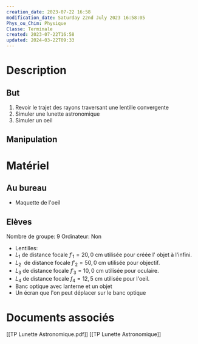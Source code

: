 ```yaml
---
creation_date: 2023-07-22 16:58
modification_date: Saturday 22nd July 2023 16:58:05
Phys_ou_Chim: Physique
Classe: Terminale
created: 2023-07-22T16:58
updated: 2024-03-22T09:33
---
```


# Description
## But

1. Revoir le trajet des rayons traversant une lentille convergente
2. Simuler une lunette astronomique
3. Simuler un oeil

## Manipulation

# Matériel
## Au bureau

- Maquette de l'oeil

## Elèves

Nombre de groupe: 9
Ordinateur: Non

- Lentilles:
- $L_{1}$ de distance focale $f'_{1}=20,0$ cm utilisée pour créée l' objet à l'infini.
- $L_{2}$  de distance focale $f'_{2}=50,0$ cm utilisée pour objectif.
- $L_{3}$ de distance focale $f'_{3}=10,0$ cm utilisée pour oculaire.
- $L_{4}$ de distance focale $f_{4}=12,5$ cm utilisée pour l'oeil.
- Banc optique avec lanterne et un objet
- Un écran que l'on peut déplacer sur le banc optique

# Documents associés

[[TP Lunette Astronomique.pdf]]
[[TP Lunette Astronomique]]


